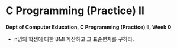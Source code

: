 # C Programming (Practice) II
**Dept of Computer Education, C Programming (Practice) II, Week 0**

 - n명의 학생에 대한 BMI 계산하고 그 표준편차를 구하라.

